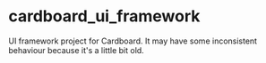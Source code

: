 # cardboard_ui_framework
UI framework project for Cardboard. It may have some inconsistent behaviour because it's a little bit old.
